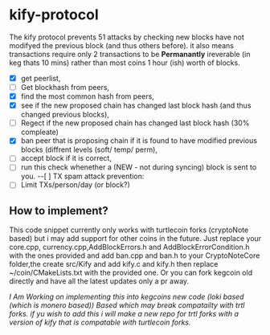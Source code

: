 # kify-protocol
The kify protocol prevents 51 attacks by checking new blocks have not modifyed the previous block (and thus others before). it also means transactions require only 2 transactions to be **Permanantly** ireverable (in keg thats 10 mins) rather than most coins 1 hour (ish) worth of blocks.


- [x] get peerlist,
- [ ] Get blockhash from peers,
- [x] find the most common hash from peers,
- [x] see if the new proposed chain has changed last block hash (and thus changed previous blocks),
- [ ] Regect if the new proposed chain has changed last block hash (30% compleate) 
- [x] ban peer that is proposing chain if it is found to have modified previous blocks (diffrent levels (soft/ temp/ perm),
- [ ] accept block if it is correct,
- [ ] run this check whenether a (NEW - not during syncing) block is sent to you.
--[ ] TX spam attack prevention:
- [ ] Limit TXs/person/day (or block?)
## How to implement?
This code snippet currently only works with turtlecoin forks (cryptoNote based) but i may add support for other coins in the future. Just replace your core.cpp, currency.cpp,AddBlockErrors.h and AddBlockErrorCondition.h with the ones provided and add ban.cpp and ban.h to your CryptoNoteCore folder,the create src/Kify and add kify.c and kify.h then replace ~/coin/CMakeLists.txt with the provided one. Or you can fork kegcoin old directly and have all the latest updates only a pr away.

_I Am Working on implementing this into kegcoins new code (loki based (which is monero based)) Based which may break compatailty with trtl forks. if yu wish to add this i will make a new repo for trtl forks with a version of kify that is compatable with turtlecoin forks._ 
